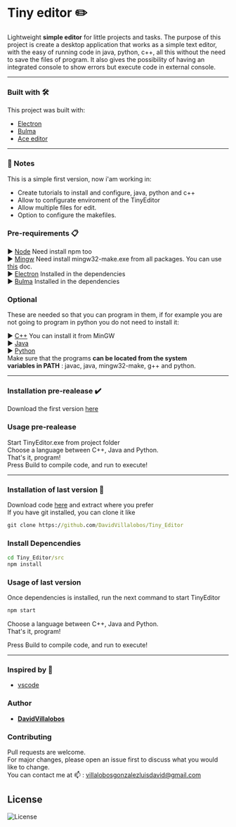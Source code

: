 # Tiny editor ✏️
Lightweight **simple editor** for little projects and tasks.
The purpose of this project is create a desktop application that works as a simple text editor, with the easy of running code in java, python, c++, all this without the need to save the files of program. It also gives the possibility of having an integrated console to show errors but execute code in external console.

---

### Built with 🛠️
This project was built with:

* [Electron](https://www.electronjs.org/)
* [Bulma](https://bulma.io/)
* [Ace editor](https://ace.c9.io/)

---

### 📃 Notes

This is a simple first version, now i'am working in:
* Create tutorials to install and configure, java, python and c++
* Allow to configurate enviroment of the TinyEditor
* Allow multiple files for edit.
* Option to configure the makefiles.  

### Pre-requirements 📋

 ▶️ [Node](https://nodejs.org/es/) Need install npm too   
 ▶️ [Mingw](https://osdn.net/projects/mingw/releases/) Need install mingw32-make.exe from all packages. You can use [this](https://github.com/DavidVillalobos/Tiny_Editor/blob/master/doc/Install_MinGW.md) doc.  
 ▶️ [Electron](https://nodejs.org/es/) Installed in the dependencies  
 ▶️ [Bulma](https://bulma.io/) Installed in the dependencies  
 
### Optional  

These are needed so that you can program in them, if for example you are not going to program in python you do not need to install it:  

▶️ [C++](https://osdn.net/projects/mingw/releases/) You can install it from MinGW  
▶️ [Java](https://www.oracle.com/java/technologies/javase-downloads.html)  
▶️ [Python](https://www.python.org/)  
Make sure that the programs **can be located from the system   
variables in PATH** : javac, java, mingw32-make, g++ and python. 

---


### Installation pre-realease ✔️

Download the first version [here](https://github.com/DavidVillalobos/Tiny_Editor/releases)

### Usage pre-realease

Start TinyEditor.exe from project folder  
Choose a language between C++, Java and Python.  
That's it, program!  
Press Build to compile code, and run to execute!

---

### Installation of last version 🔧

Download code [here](https://github.com/DavidVillalobos/Tiny_Editor/archive/master.zip) and extract where you prefer  
If you have git installed, you can clone it like
~~~cmd
git clone https://github.com/DavidVillalobos/Tiny_Editor
~~~  
  
### Install Depencendies

~~~cmd
cd Tiny_Editor/src
npm install
~~~

### Usage of last version

Once dependencies is installed, run the 
next command to start TinyEditor  

~~~cmd
npm start
~~~

Choose a language between C++, Java and Python.  
That's it, program!  

Press Build to compile code, and run to execute!

---

### Inspired by 💭
* [vscode](https://code.visualstudio.com/)

### Author 

* **[DavidVillalobos](https://github.com/DavidVillalobos)** 

### Contributing

Pull requests are welcome.   
For major changes, please open an issue first to discuss what you would like to change.  
You can contact me at 📫 : villalobosgonzalezluisdavid@gmail.com  

## License

![License](https://img.shields.io/apm/l/vim-mode)
